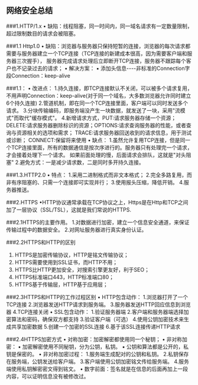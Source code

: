 
## 网络安全总结


###1.HTTP/1.x
• 缺陷：线程阻塞，同一时间内，同一域名请求有一定数量限制，超过限制数目的请求会被阻塞。

###1.1 Http1.0
• 缺陷：浏览器与服务器只保持短暂的连接，浏览器的每次请求都需要与服务器建立一个TCP连接（TCP连接的新建成本很高，因为需要客户端和服务器三次握手），
服务器完成请求处理后立即断开TCP连接，服务器不跟踪每个客户也不记录过去的请求；
• 解决方案：
    ▪ 添加头信息----非标准的Connection字段Connection：keep-alive
    
###1.1：
• 改进点：
    1.持久连接，即TCP连接默认不关闭，可以被多个请求复用，不用声明Connection：keep-alive(对于同一个域名，大多数浏览器允许同时建立6个持久连接)
    2.管道机制，即在同一个TCP连接里面，客户端可以同时发送多个请求。
    3.分块传输编码，即服务端没产生一块数据，就发送了一块，采用"流模式"而取代"缓存模式"。
    4.新增请求方式，PUT:请求服务器存储一个资源；DELETE:请求服务器删除标识的资源；OPTIONS:请求查询服务器的性能，或者查询与资源相关的选项和需求；
      TRACE:请求服务器回送收到的请求信息，用于测试或诊断；
      CONNECT:保留将来使用
• 缺点：
    1.虽然允许复用TCP连接，但是同一个TCP连接里面，所有的数据通信是按次序进行的。服务器只有处理完一个请求，才会接着处理下一个请求。
        如果前面处理的慢，后面请求会排队，这就是"对头阻塞"
    2.避免方式：一是减少请求数，二是同时多开持久连接。

###1.3.HTTP2.0
• 特点：
    1.采用二进制格式而非文本格式；
    2.完全多路复用，而非有序阻塞的、只需一个连接即可实现并行；
    3.使用报头压缩，降低开销。
    4.服务器推送。
    
###2.HTTPS
•HTTP协议通常承载在TCP协议之上，Https是在Http和TCP之间加了一层协议（SSL/TSL），这就是我们常说的HTTPS.

###2.1HTTPS的主要作用。
1.对数据进行加密，建立一个信息安全通道，来保证传输过程中的数据安全。
2.对网址服务器进行真实身份认证。

###2.2HTTPS和HTTP的区别
1. HTTPS是加密传输协议，HTTP是铭文传输协议；
2. HTTPS需要使用到SSL证书，而HTTP不用；
3. HTTPS比HTTP更加安全，对搜索引擎更友好，利于SEO；
4. HTTPS标准端口443，HTTP标准端口80；
5. HTTPS基于传输层，HTTP基于应用层；

###2.3HTTPS和HTTP的工作过程区别
• HTTP包含动作：
    1.浏览器打开了一个TCP连接
    2.浏览器发送HTTP请求到服务端。
    3.服务器发送HTTP回应信息到浏览器
    4.TCP连接关闭
• SSL包含动作：
    1.验证服务器端
    2.客户端和服务器端选择加密算法和密码，确保双方都支持
    3.验证客户端（可选）
    4.使用公钥加密技术来生成共享加密数据
    5.创建一个加密的SSL连接
    6.基于该SSL连接传递HTTP请求

###2.4HTTPS加密方式
• 对称加密：加密解密都使用同一个秘钥；
• 非对称加密：
    ▪ 加密解密使用不同秘钥，分为公钥，私钥。
    ▪ 公钥和算法都是公开的，私钥是保密的。
• 非对称加密过程：
    1.服务端生成配对的公钥和私钥。
    2.私钥保存在服务端，公钥发送给客户端。
    3.客户端使用公钥加密铭文传给服务端。
    4.服务端使用私钥解密密文得到铭文。
• 数字前面：签名就是在信息的后面再加上一段内容，可以证明信息没有被修改过。